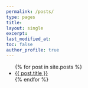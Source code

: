 ```yaml
---
permalink: /posts/
type: pages
title:
layout: single
excerpt:
last_modified_at:
toc: false
author_profile: true
---
```


<ul>
  {% for post in site.posts %}
    <li>
      <a href="{{ post.url }}">{{ post.title }}</a>
    </li>
  {% endfor %}
</ul>
